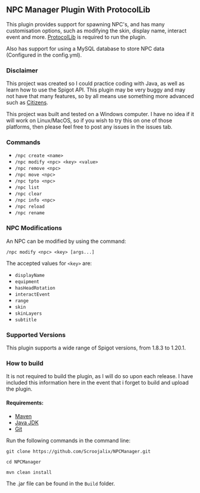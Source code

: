 ## NPC Manager Plugin With ProtocolLib

This plugin provides support for spawning NPC's, and has many customisation options, such as modifying the skin, display name, interact event and more. [ProtocolLib](https://www.spigotmc.org/resources/protocollib.1997/) is required to run the plugin.

Also has support for using a MySQL database to store NPC data (Configured in the config.yml).

### Disclaimer
This project was created so I could practice coding with Java, as well as learn how to use the Spigot API. This plugin may be very buggy and may not have that many features, so by all means use something more advanced such as [Citizens](https://www.spigotmc.org/resources/citizens.13811/).

This project was built and tested on a Windows computer. I have no idea if it will work on Linux/MacOS, so if you wish to try this on one of those platforms, then please feel free to post any issues in the issues tab.

### Commands

 * `/npc create <name>`
 * `/npc modify <npc> <key> <value>`
 * `/npc remove <npc>`
 * `/npc move <npc>`
 * `/npc tpto <npc>`
 * `/npc list`
 * `/npc clear`
 * `/npc info <npc>`
 * `/npc reload`
 * `/npc rename`

### NPC Modifications
An NPC can be modified by using the command:

`/npc modify <npc> <key> [args...]`

The accepted values for `<key>` are:

* `displayName`
* `equipment`
* `hasHeadRotation`
* `interactEvent`
* `range`
* `skin`
* `skinLayers`
* `subtitle`

### Supported Versions

This plugin supports a wide range of Spigot versions, from 1.8.3 to 1.20.1.

### How to build

It is not required to build the plugin, as I will do so upon each release. I have included this information here in the event that i forget to build and upload the plugin.

#### Requirements:

 * [Maven](https://maven.apache.org/download.cgi)
 * [Java JDK](https://www.oracle.com/au/java/technologies/javase-downloads.html)
 * [Git](https://git-scm.com/downloads)

Run the following commands in the command line:

```
git clone https://github.com/Scroojalix/NPCManager.git
```
```
cd NPCManager
```
```
mvn clean install
```

The .jar file can be found in the `Build` folder.

